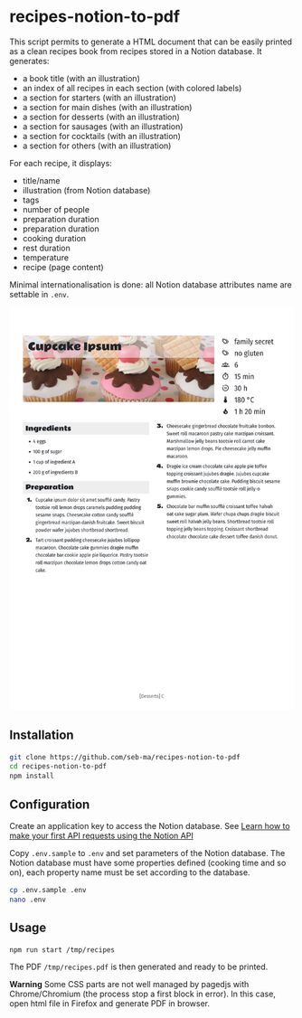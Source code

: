 # recipes-notion-to-pdf

This script permits to generate a HTML document that can be easily printed as a clean recipes book from recipes stored in a Notion database.
It generates:
- a book title (with an illustration)
- an index of all recipes in each section (with colored labels)
- a section for starters (with an illustration)
- a section for main dishes (with an illustration)
- a section for desserts (with an illustration)
- a section for sausages (with an illustration)
- a section for cocktails (with an illustration)
- a section for others (with an illustration)

For each recipe, it displays:
- title/name
- illustration (from Notion database)
- tags
- number of people
- preparation duration
- preparation duration
- cooking duration
- rest duration
- temperature
- recipe (page content)

Minimal internationalisation is done: all Notion database attributes name are settable in `.env`.

![sample](sample-recipe.jpg)

## Installation

```sh
git clone https://github.com/seb-ma/recipes-notion-to-pdf
cd recipes-notion-to-pdf
npm install
```

## Configuration

Create an application key to access the Notion database. See [Learn how to make your first API requests using the Notion API](https://developers.notion.com/docs/getting-started)

Copy `.env.sample` to `.env` and set parameters of the Notion database.
The Notion database must have some properties defined (cooking time and so on), each property name must be set according to the database.

```sh
cp .env.sample .env
nano .env
```

## Usage

```sh
npm run start /tmp/recipes
```

The PDF `/tmp/recipes.pdf` is then generated and ready to be printed.

**Warning** Some CSS parts are not well managed by pagedjs with Chrome/Chromium (the process stop a first block in error).
In this case, open html file in Firefox and generate PDF in browser.

